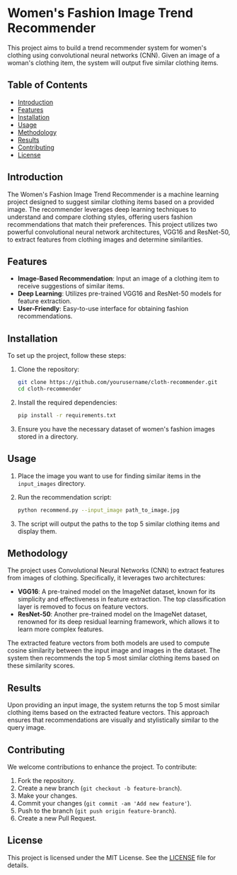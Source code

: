 
# Women's Fashion Image Trend Recommender

This project aims to build a trend recommender system for women's clothing using convolutional neural networks (CNN). Given an image of a woman's clothing item, the system will output five similar clothing items.

## Table of Contents
- [Introduction](#introduction)
- [Features](#features)
- [Installation](#installation)
- [Usage](#usage)
- [Methodology](#methodology)
- [Results](#results)
- [Contributing](#contributing)
- [License](#license)

## Introduction

The Women's Fashion Image Trend Recommender is a machine learning project designed to suggest similar clothing items based on a provided image. The recommender leverages deep learning techniques to understand and compare clothing styles, offering users fashion recommendations that match their preferences. This project utilizes two powerful convolutional neural network architectures, VGG16 and ResNet-50, to extract features from clothing images and determine similarities.

## Features

- **Image-Based Recommendation**: Input an image of a clothing item to receive suggestions of similar items.
- **Deep Learning**: Utilizes pre-trained VGG16 and ResNet-50 models for feature extraction.
- **User-Friendly**: Easy-to-use interface for obtaining fashion recommendations.

## Installation

To set up the project, follow these steps:

1. Clone the repository:
    ```bash
    git clone https://github.com/yourusername/cloth-recommender.git
    cd cloth-recommender
    ```

2. Install the required dependencies:
    ```bash
    pip install -r requirements.txt
    ```

3. Ensure you have the necessary dataset of women's fashion images stored in a directory.

## Usage

1. Place the image you want to use for finding similar items in the `input_images` directory.

2. Run the recommendation script:
    ```bash
    python recommend.py --input_image path_to_image.jpg
    ```

3. The script will output the paths to the top 5 similar clothing items and display them.

## Methodology

The project uses Convolutional Neural Networks (CNN) to extract features from images of clothing. Specifically, it leverages two architectures:
- **VGG16**: A pre-trained model on the ImageNet dataset, known for its simplicity and effectiveness in feature extraction. The top classification layer is removed to focus on feature vectors.
- **ResNet-50**: Another pre-trained model on the ImageNet dataset, renowned for its deep residual learning framework, which allows it to learn more complex features.

The extracted feature vectors from both models are used to compute cosine similarity between the input image and images in the dataset. The system then recommends the top 5 most similar clothing items based on these similarity scores.

## Results

Upon providing an input image, the system returns the top 5 most similar clothing items based on the extracted feature vectors. This approach ensures that recommendations are visually and stylistically similar to the query image.

## Contributing

We welcome contributions to enhance the project. To contribute:

1. Fork the repository.
2. Create a new branch (`git checkout -b feature-branch`).
3. Make your changes.
4. Commit your changes (`git commit -am 'Add new feature'`).
5. Push to the branch (`git push origin feature-branch`).
6. Create a new Pull Request.

## License

This project is licensed under the MIT License. See the [LICENSE](LICENSE) file for details.
